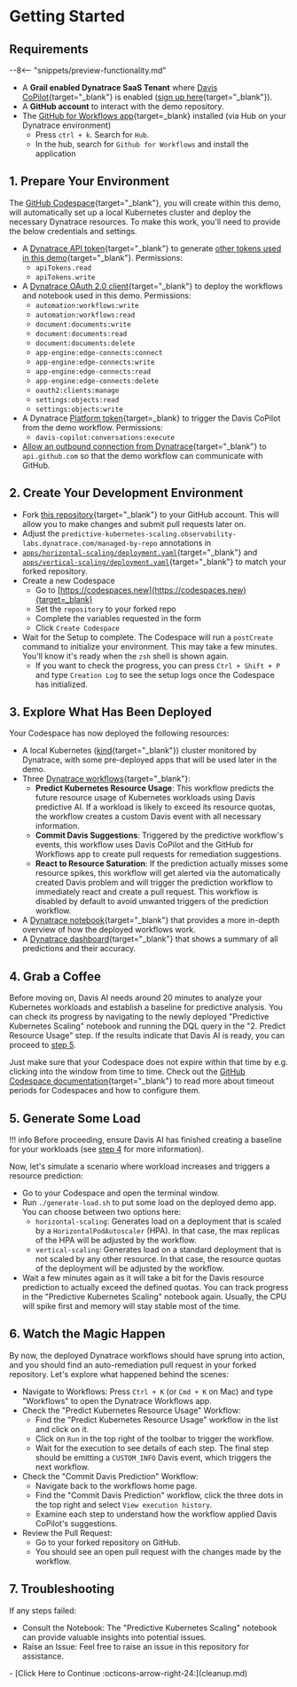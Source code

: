 # Getting Started

## Requirements

--8<-- "snippets/preview-functionality.md"

- A **Grail enabled Dynatrace SaaS Tenant**
  where [Davis CoPilot](https://www.dynatrace.com/platform/artificial-intelligence/){target="_blank"} is enabled ([sign up here](https://dt-url.net/trial){target="_blank"}).
- A **GitHub account** to interact with the demo repository.
- The [GitHub for Workflows app](){target=_blank} installed (via Hub on your Dynatrace environment)
    - Press `ctrl + k`. Search for `Hub`.
    - In the hub, search for `Github for Workflows` and install the application

## 1. Prepare Your Environment

The [GitHub Codespace](https://github.com/features/codespaces){target="_blank"}, you will create within this demo, will automatically set
up a local Kubernetes cluster and deploy the necessary Dynatrace resources. To make this work, you'll need to provide
the below credentials and settings.

- A [Dynatrace API token](https://docs.dynatrace.com/docs/dynatrace-api/basics/dynatrace-api-authentication#dynatrace-api-tokens-and-authentication){target="_blank"}
to generate [other tokens used in this demo](https://github.com/Dynatrace/obslab-predictive-kubernetes-scaling/blob/main/dynatrace/tokens.tf){target="_blank"}. Permissions:
    - `apiTokens.read`
    - `apiTokens.write`
- A [Dynatrace OAuth 2.0 client](https://docs.dynatrace.com/docs/platform-modules/automations/cloud-automation/setup-cloud-automation/authentication#client){target="_blank"}
to deploy the workflows and notebook used in this demo. Permissions:
    - `automation:workflows:write`
    - `automation:workflows:read`
    - `document:documents:write`
    - `document:documents:read`
    - `document:documents:delete`
    - `app-engine:edge-connects:connect`
    - `app-engine:edge-connects:write`
    - `app-engine:edge-connects:read`
    - `app-engine:edge-connects:delete`
    - `oauth2:clients:manage`
    - `settings:objects:read`
    - `settings:objects:write`
- A Dynatrace [Platform token](https://docs.dynatrace.com/docs/manage/identity-access-management/access-tokens-and-oauth-clients/platform-tokens){target=_blank} to trigger the Davis CoPilot from the demo workflow. Permissions:
    - `davis-copilot:conversations:execute`
- [Allow an outbound connection from Dynatrace](https://developer.dynatrace.com/develop/functions/allow-outbound-connections/){target="_blank"}
  to `api.github.com` so that the demo workflow can communicate with GitHub.

## 2. Create Your Development Environment

- Fork [this repository](https://github.com/Dynatrace/obslab-predictive-kubernetes-scaling/tree/main){target="_blank"} to your GitHub account. This will allow you to make changes and submit pull requests
  later on.
- Adjust the `predictive-kubernetes-scaling.observability-labs.dynatrace.com/managed-by-repo` annotations in 
- [`apps/horizontal-scaling/deployment.yaml`](https://github.com/Dynatrace/obslab-predictive-kubernetes-scaling/blob/main/apps/horizontal-scaling/deployment.yaml){target="_blank"} and
  [`apps/vertical-scaling/deployment.yaml`](https://github.com/Dynatrace/obslab-predictive-kubernetes-scaling/blob/main/apps/vertical-scaling/deployment.yaml){target="_blank"} to match your forked repository.
- Create a new Codespace
    - Go to [https://codespaces.new](https://codespaces.new){target=_blank}
    - Set the `repository` to your forked repo
    - Complete the variables requested in the form
    - Click `Create Codespace`
- Wait for the Setup to complete. The Codespace will run a `postCreate` command to initialize your environment. This may
  take a few minutes. You'll know it's ready when the `zsh` shell is shown again.
    - If you want to check the progress, you can press `Ctrl + Shift + P` and type `Creation Log` to see the setup logs
      once the Codespace has initialized.

## 3. Explore What Has Been Deployed

Your Codespace has now deployed the following resources:

- A local Kubernetes ([kind](https://kind.sigs.k8s.io/){target="_blank"}) cluster monitored by Dynatrace, with some pre-deployed apps
  that will be used later in the demo.
- Three [Dynatrace workflows](https://www.dynatrace.com/platform/workflows/){target="_blank"}:
    - **Predict Kubernetes Resource Usage**: This workflow predicts the future resource usage of Kubernetes workloads
      using Davis predictive AI. If a workload is likely to exceed its resource quotas, the workflow creates a custom
      Davis event with all necessary information.
    - **Commit Davis Suggestions**: Triggered by the predictive workflow's events, this workflow uses Davis CoPilot and
      the GitHub for Workflows app to create pull requests for remediation suggestions.
    - **React to Resource Saturation**: If the prediction actually misses some resource spikes, this workflow will get
      alerted via the automatically created Davis problem and will trigger the prediction workflow to immediately react
      and create a pull request. This workflow is disabled by default to avoid unwanted triggers of the prediction
      workflow.
- A [Dynatrace notebook](https://www.dynatrace.com/platform/notebooks/){target="_blank"} that provides a more in-depth overview of how
  the deployed workflows work.
- A [Dynatrace dashboard](https://www.dynatrace.com/platform/dashboards/){target="_blank"} that shows a summary of all predictions and 
  their accuracy.

## 4. Grab a Coffee

Before moving on, Davis AI needs around 20 minutes to analyze your Kubernetes workloads and establish a baseline for
predictive analysis. You can check its progress by navigating to the newly deployed "Predictive Kubernetes Scaling"
notebook and running the DQL query in the "2. Predict Resource Usage" step. If the results indicate that Davis AI is
ready, you can proceed to [step 5](#5-generate-some-load).

Just make sure that your Codespace does not expire within that time by e.g. clicking into the window from time to time.
Check out the [GitHub Codespace documentation](https://docs.github.com/en/codespaces/setting-your-user-preferences/setting-your-timeout-period-for-github-codespaces){target="_blank"}
to read more about timeout periods for Codespaces and how to configure them.

## 5. Generate Some Load

!!! info
    Before proceeding, ensure Davis AI has finished creating a baseline for your workloads
    (see [step 4](#4-grab-a-coffee) for more information).

Now, let's simulate a scenario where workload increases and triggers a resource prediction:

- Go to your Codespace and open the terminal window.
- Run `./generate-load.sh` to put some load on the deployed demo app. You can choose between two options here:
    - `horizontal-scaling`: Generates load on a deployment that is scaled by a `HorizontalPodAutoscaler` (HPA). In that
      case, the max replicas of the HPA will be adjusted by the workflow.
    - `vertical-scaling`: Generates load on a standard deployment that is not scaled by any other resource. In that
      case,
      the resource quotas of the deployment will be adjusted by the workflow.
- Wait a few minutes again as it will take a bit for the Davis resource prediction to actually exceed the defined
  quotas. You can track progress in the "Predictive Kubernetes Scaling" notebook again. Usually, the CPU will spike
  first and memory will stay stable most of the time.

## 6. Watch the Magic Happen

By now, the deployed Dynatrace workflows should have sprung into action, and you should find an auto-remediation pull
request in your forked repository. Let's explore what happened behind the scenes:

- Navigate to Workflows:  Press `Ctrl + K` (or `Cmd + K` on Mac) and type "Workflows" to open the Dynatrace Workflows
  app.
- Check the "Predict Kubernetes Resource Usage" Workflow:
    - Find the "Predict Kubernetes Resource Usage" workflow in the list and click on it.
    - Click on `Run` in the top right of the toolbar to trigger the workflow.
    - Wait for the execution to see details of each step. The final step should be emitting a `CUSTOM_INFO` Davis event,
      which triggers the next workflow.
- Check the "Commit Davis Prediction" Workflow:
    - Navigate back to the workflows home page.
    - Find the "Commit Davis Prediction" workflow, click the three dots in the top right and select
      `View execution history`.
    - Examine each step to understand how the workflow applied Davis CoPilot's suggestions.
- Review the Pull Request:
    - Go to your forked repository on GitHub.
    - You should see an open pull request with the changes made by the workflow.

## 7. Troubleshooting

If any steps failed:

- Consult the Notebook: The "Predictive Kubernetes Scaling" notebook can provide valuable insights into potential
  issues.
- Raise an Issue: Feel free to raise an issue in this repository for assistance.

<div class="grid cards" markdown>
- [Click Here to Continue :octicons-arrow-right-24:](cleanup.md)
</div>